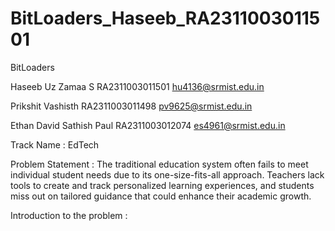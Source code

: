 # BitLoaders_Haseeb_RA2311003011501

BitLoaders

Haseeb Uz Zamaa S 
RA2311003011501
hu4136@srmist.edu.in

Prikshit Vashisth 
RA2311003011498
pv9625@srmist.edu.in

Ethan David Sathish Paul
RA2311003012074
es4961@srmist.edu.in


Track Name : EdTech

Problem Statement :
The traditional education system often fails to meet individual student needs due to its one-size-fits-all approach. Teachers lack tools to create and track personalized learning experiences, and students miss out on tailored guidance that could enhance their academic growth.


Introduction to the problem : 
